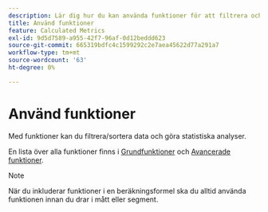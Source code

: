 ```yaml
---
description: Lär dig hur du kan använda funktioner för att filtrera och sortera data och göra statistiska analyser.
title: Använd funktioner
feature: Calculated Metrics
exl-id: 9d5d7589-a955-42f7-96af-0d12beddd623
source-git-commit: 665319bdfc4c1599292c2e7aea45622d77a291a7
workflow-type: tm+mt
source-wordcount: '63'
ht-degree: 0%

---
```


# Använd funktioner

Med funktioner kan du filtrera/sortera data och göra statistiska analyser.

En lista över alla funktioner finns i [Grundfunktioner](/help/components/calculated-metrics/cm-reference/cm-functions.md) och [Avancerade funktioner](/help/components/calculated-metrics/cm-reference/cm-adv-functions.md).

>[!NOTE]
>
>När du inkluderar funktioner i en beräkningsformel ska du alltid använda funktionen innan du drar i mått eller segment.

<!-- OUTDATED VIDEO 
Watch this [video](https://youtu.be/SSyWvomnewI) to understand the use of functions.
-->